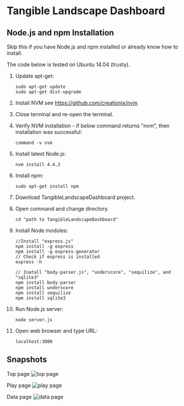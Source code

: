 # Tangible Landscape Dashboard

## Node.js and npm Installation

Skip this if you have Node.js and npm installed or already know how to install. 

The code below is tested on Ubuntu 14.04 (trusty).

1. Update apt-get:
    ```
    sudo apt-get update
    sudo apt-get dist-upgrade
    ```
2. Install NVM
  see https://github.com/creationix/nvm

3. Close terminal and re-open the terminal.

4. Verify NVM installation - if below command returns "nvm", then installation was successful:
    ```
    command -v nvm
    ```

5. Install latest Node.js:
    ```
    nvm install 4.4.3
    ```

6. Install npm:
    ```
    sudo apt-get install npm
    ```

7. Download TangibleLandscapeDashboard project.

8. Open command and change directory.
    ```
    cd "path to TangibleLandscapeDashboard"
    ```

9. Install Node modules:
    ```
    //Install "express.js"
    npm install -g express
    npm install -g express-generator
    // Check if express is installed
    express -h
    
    // Inatall "body-parser.js", "underscore", "sequilize", and "sqlite3"
    npm install body-parser
    npm install underscore
    npm install sequilize
    npm install sqlite3
    ```

10. Run Node.js server:
    ```
    node server.js
    ```

11. Open web browser and type URL:
    ```
    localhost:3000
    ```
    
## Snapshots
Top page
![top page](https://github.com/mshukuno/TangibleLandscapeDashboard/blob/master/public/img/snapshot/top_page.png)

Play page
![play page](https://github.com/mshukuno/TangibleLandscapeDashboard/blob/master/public/img/snapshot/play_page.png)

Data page
![data page](https://github.com/mshukuno/TangibleLandscapeDashboard/blob/master/public/img/snapshot/data_page.png)
